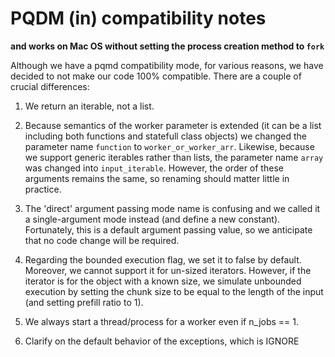 # PQDM (in) compatibility notes

**and works on Mac OS without setting the process creation method to `fork`**

Although we have a pqmd compatibility mode, for various reasons, we have decided to not make our code
100% compatible. There are a couple of crucial differences:

1. We return an iterable, not a list.

2. Because semantics of the worker parameter is extended (it can be a list including both functions and statefull class objects) we changed the parameter name `function` to `worker_or_worker_arr`. Likewise, because we support generic iterables rather than lists, the parameter name `array` was changed into `input_iterable`. However, the order of these arguments remains the same, so renaming should matter little in practice.

3. The 'direct' argument passing mode name is confusing and we called it a single-argument mode instead (and define a new constant). Fortunately, this is a default argument passing value, so we anticipate that no code change will be required.

4. Regarding the bounded execution flag, we set it to false by default. Moreover, we cannot support it for un-sized iterators. However, if the iterator is for the object with a known size, we simulate unbounded execution by setting the chunk size to be equal to the length of the input (and setting prefill ratio to 1).

5. We always start a thread/process for a worker even if n_jobs == 1.

6. Clarify on the default behavior of the exceptions, which is IGNORE
